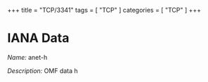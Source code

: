 +++
title = "TCP/3341"
tags = [ "TCP" ]
categories = [ "TCP" ]
+++

# IANA Data

_Name:_ anet-h

_Description:_ OMF data h

